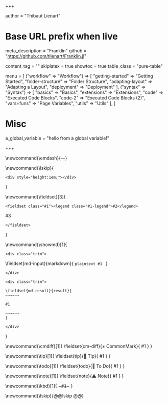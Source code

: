 +++

author = "Thibaut Lienart"

# Base URL prefix when live
meta_description = "Franklin"
github = "https://github.com/tlienart/Franklin.jl"

content_tag = ""
skiplatex = true
showtoc = true
table_class = "pure-table"

menu = [
    ("workflow" => "Workflow") => [
        "getting-started" => "Getting Started",
        "folder-structure" => "Folder Structure",
        "adapting-layout" => "Adapting a Layout",
        "deployment" => "Deployment"
    ],
    ("syntax" => "Syntax") => [
        "basics" => "Basics",
        "extensions" => "Extensions",
        "code" => "Executed Code Blocks",
        "code-2" => "Executed Code Blocks (2)",
        "vars+funs" => "Page Variables",
        "utils" => "Utils" 
    ],
]

# Misc

a_global_variable = "hello from a global variable!"

+++




<!-- GLOBAL REFERENCES -->

[juliaweb]: https://julialang.org
[Pure.css]: https://purecss.io/
[hljs]: https://highlightjs.org/
[katex]: https://katex.org/
[mathjax]: https://www.mathjax.org/
[pycall]: https://github.com/JuliaPy/PyCall.jl
[rcall]: https://github.com/JuliaInterop/RCall.jl
[dataframes]: https://github.com/JuliaData/DataFrames.jl
[bootstrap]: https://getbootstrap.com/
[franklin-repo]: https://github.com/tlienart/Franklin.jl
[liveserver]: https://github.com/tlienart/LiveServer.jl

[page vars]: /syntax/vars+funs/
[code eval]: /syntax/code/
[hfuns]: /syntax/vars+funs/
[hfun]: /syntax/vars+funs/

[GA]: https://docs.github.com/en/actions

<!-- GLOBAL COMMANDS -->

\newcommand{\emdash}{&#8212;}

\newcommand{\lskip}{
  ~~~
  <div style="height:1em;"></div>
  ~~~
}

\newcommand{\fieldset}[3]{
  ~~~
  <fieldset class="#1"><legend class="#1-legend">#2</legend>
  ~~~
  #3
  ~~~
  </fieldset>
  ~~~
}

<!--
  Show markdown + what it looks like in a box
-->
\newcommand{\showmd}[1]{
  ~~~
  <div class="trim">
  ~~~
  \fieldset{md-input}{markdown}{
    `````plaintext
    #1
    `````
  }
  ~~~
  </div>
  ~~~
  <!--
  XXX keep extra line skip otherwise the blockquote and the
  showmd environment blend and it's ugly!
   -->
  ~~~
  <div class="trim">
  ~~~
    \fieldset{md-result}{result}{
    ~~~~~~

    #1

    ~~~~~~
    }
  ~~~
  </div>
  ~~~
}

<!--
  Note about difference with CommonMark
-->
\newcommand{\cmdiff}[1]{
  \fieldset{cm-diff}{&ne; CommonMark}{
    #1
  }
}

<!--
  Tip
-->
\newcommand{\tip}[1]{
  \fieldset{tip}{🚀 Tip}{
    #1
  }
}

<!--
 Todo
-->
\newcommand{\todo}[1]{
  \fieldset{todo}{🚧 To Do}{
    #1
  }
}

<!--
 Note
-->
\newcommand{\note}[1]{
  \fieldset{note}{⚠️ Note}{
    #1
  }
}


\newcommand{\kbd}[1]{ ~~~<kbd>#1</kbd>~~~ }

\newcommand{\lskip}{@@lskip @@}